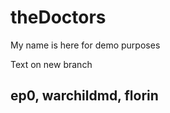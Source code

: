 theDoctors
==========

My name is here for demo purposes

Text on new branch

ep0, warchildmd, florin
-----------------------
